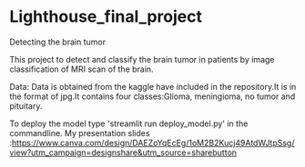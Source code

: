 # Lighthouse_final_project
Detecting the brain tumor

This project to detect and classify the brain tumor in patients by image classification of MRI scan of the brain.

Data:
Data is obtained from the kaggle have included in the repository.It is in the format of jpg.It contains four classes:Glioma, meningioma, no tumor and pituitary.

To deploy the model type 'streamlit run deploy_model.py' in the commandline.
My presentation slides :https://www.canva.com/design/DAEZoYqEcEg/1oM2B2Kucj49AtdWJtpSsg/view?utm_campaign=designshare&utm_source=sharebutton

